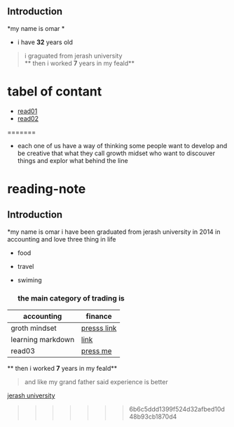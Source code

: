 

## Introduction
*my name is omar *  
* i have **32** years old  
> i graguated from jerash university   
** then i worked **7** years in my feald**

  # tabel of contant


 
* [read01](https://omar-alsaket.github.io/reading-note/)  
* [read02](https://omar-alsaket.github.io/reading-note/)
  
   
=======
* each one of us have a way of thinking some people want to develop and be creative that what they call growth midset who want to discouver things and explor what behind the line

# reading-note
## Introduction
*my name is omar i have been graduated from jerash university in 2014 in accounting and love three thing in life
+ food
+ travel
+ swiming
  
  ### the main category of trading is 

  


accounting   | finance  
-----------  |   ----------
groth mindset| [presss link](grothmindset)
learning markdown | [link](read2)
read03 | [press me ](read03)
** then i worked **7** years in my feald**
> and like my grand father said experience is better  

[jerash university](http://www.jpu.edu.jo/jpu/)

>>>>>>> 6b6c5ddd1399f524d32afbed10d48b93cb1870d4
